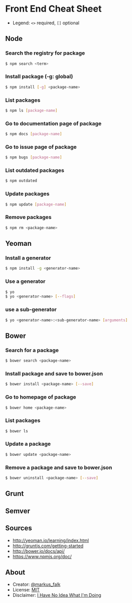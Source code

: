 # Front End Cheat Sheet

* Legend: `<>` required, `[]` optional

## Node

### Search the registry for package

```bash
$ npm search <term>
```

### Install package (-g: global)

```bash
$ npm install [-g] <package-name>
```

### List packages

```bash
$ npm ls [package-name]
```

### Go to documentation page of package

```bash
$ npm docs [package-name]
```

### Go to issue page of package

```bash
$ npm bugs [package-name]
```

### List outdated packages

```bash
$ npm outdated
```

### Update packages

```bash
$ npm update [package-name]
```

### Remove packages

```bash
$ npm rm <package-name>
```

## Yeoman


### Install a generator

```bash
$ npm install -g <generator-name>
```

### Use a generator

```bash
$ yo
$ yo <generator-name> [--flags]
```

### use a sub-generator

```bash
$ yo <generator-name>:<sub-generator-name> [arguments]
```

## Bower

### Search for a package

```bash
$ bower search <package-name>
```

### Install package and save to bower.json

```bash
$ bower install <package-name> [--save]
```

### Go to homepage of package

```bash
$ bower home <package-name>
```


### List packages

```bash
$ bower ls
```

### Update a package

```bash
$ bower update <package-name>
```

### Remove a package and save to bower.json

```bash
$ bower uninstall <package-name> [--save]
```

## Grunt

## Semver

## Sources

* http://yeoman.io/learning/index.html
* http://gruntjs.com/getting-started
* http://bower.io/docs/api/
* https://www.npmjs.org/doc/

## About

* Creator: [@markus_falk](https://twitter.com/markus_falk)
* License: [MIT](https://tldrlegal.com/license/mit-license)
* Disclaimer: [I Have No Idea What I'm Doing](http://i.minus.com/ibxEw6l6IvBlwd.jpg)
